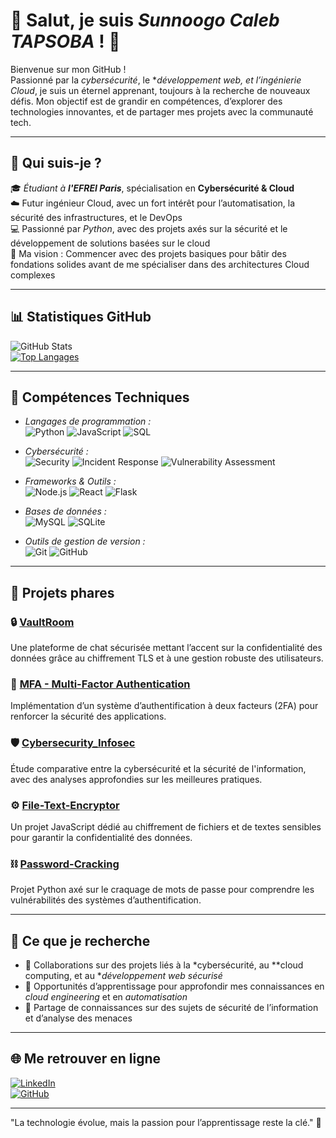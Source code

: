 # 👋 Salut, je suis *Sunnoogo Caleb TAPSOBA* ! 🚀  

Bienvenue sur mon GitHub !  
Passionné par la *cybersécurité*, le **développement web, et l’ingénierie Cloud*, je suis un éternel apprenant, toujours à la recherche de nouveaux défis. Mon objectif est de grandir en compétences, d’explorer des technologies innovantes, et de partager mes projets avec la communauté tech.  

---

## 📍 Qui suis-je ?  

🎓 *Étudiant à **l'EFREI Paris***, spécialisation en **Cybersécurité & Cloud**  
☁️ Futur ingénieur Cloud, avec un fort intérêt pour l’automatisation, la sécurité des infrastructures, et le DevOps  
💻 Passionné par *Python*, avec des projets axés sur la sécurité et le développement de solutions basées sur le cloud  
🚀 Ma vision : Commencer avec des projets basiques pour bâtir des fondations solides avant de me spécialiser dans des architectures Cloud complexes  

---

## 📊 Statistiques GitHub  

![GitHub Stats](https://github-readme-stats.vercel.app/api?username=Sunnoogo77&show_icons=true&theme=radical)  
[![Top Langages](https://github-readme-stats.vercel.app/api/top-langs/?username=Sunnoogo77&layout=compact&theme=radical)](https://github.com/Sunnoogo77)  

---

## 🚀 Compétences Techniques  

- *Langages de programmation :*  
  ![Python](https://img.shields.io/badge/Python-3670A0?style=for-the-badge&logo=python&logoColor=ffdd54) 
  ![JavaScript](https://img.shields.io/badge/JavaScript-F7DF1E?style=for-the-badge&logo=javascript&logoColor=black) 
  ![SQL](https://img.shields.io/badge/SQL-4479A1?style=for-the-badge&logo=postgresql&logoColor=white)  

- *Cybersécurité :*  
  ![Security](https://img.shields.io/badge/SOC-Analysis-blue?style=for-the-badge) 
  ![Incident Response](https://img.shields.io/badge/Incident-Response-red?style=for-the-badge) 
  ![Vulnerability Assessment](https://img.shields.io/badge/Vulnerability-Assessment-yellow?style=for-the-badge)  

- *Frameworks & Outils :*  
  ![Node.js](https://img.shields.io/badge/Node.js-339933?style=for-the-badge&logo=nodedotjs&logoColor=white) 
  ![React](https://img.shields.io/badge/React-20232A?style=for-the-badge&logo=react&logoColor=61DAFB) 
  ![Flask](https://img.shields.io/badge/Flask-000000?style=for-the-badge&logo=flask&logoColor=white)  

- *Bases de données :*  
  ![MySQL](https://img.shields.io/badge/MySQL-005C84?style=for-the-badge&logo=mysql&logoColor=white) 
  ![SQLite](https://img.shields.io/badge/SQLite-07405E?style=for-the-badge&logo=sqlite&logoColor=white)  

- *Outils de gestion de version :*  
  ![Git](https://img.shields.io/badge/Git-F05032?style=for-the-badge&logo=git&logoColor=white) 
  ![GitHub](https://img.shields.io/badge/GitHub-181717?style=for-the-badge&logo=github&logoColor=white)  

---

## 📂 Projets phares  

### 🔒 **[VaultRoom](https://github.com/Sunnoogo77/VaultRoom)**  
Une plateforme de chat sécurisée mettant l’accent sur la confidentialité des données grâce au chiffrement TLS et à une gestion robuste des utilisateurs.  

### 🔑 **[MFA - Multi-Factor Authentication](https://github.com/Sunnoogo77/MFA)**  
Implémentation d’un système d’authentification à deux facteurs (2FA) pour renforcer la sécurité des applications.  

### 🛡️ **[Cybersecurity_Infosec](https://github.com/Sunnoogo77/Cybersecurity_Infosec)**  
Étude comparative entre la cybersécurité et la sécurité de l'information, avec des analyses approfondies sur les meilleures pratiques.  

### ⚙️ **[File-Text-Encryptor](https://github.com/Sunnoogo77/file-text-encryptor)**  
Un projet JavaScript dédié au chiffrement de fichiers et de textes sensibles pour garantir la confidentialité des données.  

### ⛓️ **[Password-Cracking](https://github.com/Sunnoogo77/Password-Cracking)**  
Projet Python axé sur le craquage de mots de passe pour comprendre les vulnérabilités des systèmes d’authentification.  

---

## 🎯 Ce que je recherche  

- 🤝 Collaborations sur des projets liés à la *cybersécurité, au **cloud computing, et au **développement web sécurisé*  
- 🚀 Opportunités d’apprentissage pour approfondir mes connaissances en *cloud engineering* et en *automatisation*  
- 🧩 Partage de connaissances sur des sujets de sécurité de l’information et d’analyse des menaces  

---

## 🌐 Me retrouver en ligne  

[![LinkedIn](https://img.shields.io/badge/LinkedIn-0077B5?style=for-the-badge&logo=linkedin&logoColor=white)](https://www.linkedin.com/in/tonprofil)  
[![GitHub](https://img.shields.io/badge/GitHub-100000?style=for-the-badge&logo=github&logoColor=white)](https://github.com/Sunnoogo77)  

---

"La technologie évolue, mais la passion pour l’apprentissage reste la clé." 🚀
